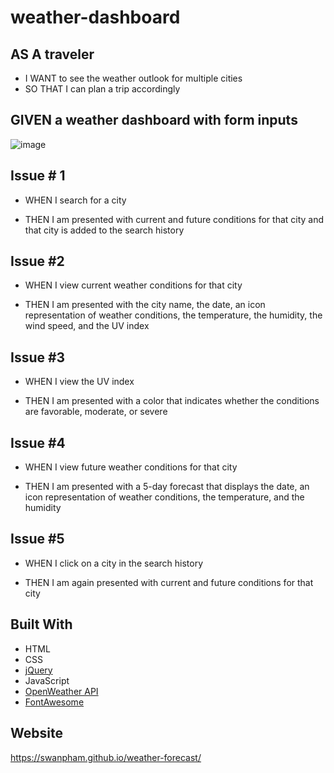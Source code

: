 # weather-dashboard

## AS A traveler
* I WANT to see the weather outlook for multiple cities
* SO THAT I can plan a trip accordingly


## GIVEN a weather dashboard with form inputs

![image](https://user-images.githubusercontent.com/78882909/113533121-21889200-959b-11eb-9d2d-96fa285abe20.png)


## Issue # 1

* WHEN I search for a city

* THEN I am presented with current and future conditions for that city and that city is added to the search history

## Issue #2

* WHEN I view current weather conditions for that city

* THEN I am presented with the city name, the date, an icon representation of weather conditions, the temperature, the humidity, the wind speed, and the UV index

## Issue #3

* WHEN I view the UV index

* THEN I am presented with a color that indicates whether the conditions are favorable, moderate, or severe

## Issue #4

* WHEN I view future weather conditions for that city

* THEN I am presented with a 5-day forecast that displays the date, an icon representation of weather conditions, the temperature, and the humidity

## Issue #5

* WHEN I click on a city in the search history

* THEN I am again presented with current and future conditions for that city

## Built With
* HTML
* CSS
* [jQuery](https://jquery.com/)
* JavaScript
* [OpenWeather API](https://openweathermap.org/)
* [FontAwesome](https://fontawesome.com/)

## Website
https://swanpham.github.io/weather-forecast/
